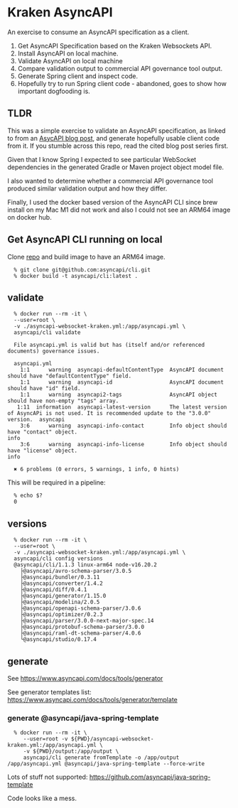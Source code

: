 # Kraken AsyncAPI

An exercise to consume an AsyncAPI specification as a client.

1. Get AsyncAPI Specification based on the Kraken Websockets API.
2. Install AsyncAPI on local machine.
3. Validate AsyncAPI on local machine
4. Compare validation output to commercial API governance tool output.
5. Generate Spring client and inspect code.
6. Hopefully try to run Spring client code - abandoned, goes to show how important dogfooding is.


## TLDR

This was a simple exercise to validate an AsyncAPI specification, as linked to from an [AsycAPI blog post](https://www.asyncapi.com/blog/websocket-part1), and generate hopefully usable client code from it. If you stumble across this repo, read the cited blog post series first.

Given that I know Spring I expected to see particular WebSocket dependencies in the generated Gradle or Maven project object model file.

I also wanted to determine whether a commercial API governance tool produced similar validation output and how they differ.

Finally, I used the docker based version of the AsyncAPI CLI since brew install on my Mac M1 did not work and also I could not see an ARM64 image on docker hub.

## Get AsyncAPI CLI running on local 

Clone [repo](https://github.com/asyncapi/cli) and build image to have an ARM64 image.

```
  % git clone git@github.com:asyncapi/cli.git
  % docker build -t asyncapi/cli:latest .
```

## validate

```
  % docker run --rm -it \
  --user=root \
  -v ./asyncapi-websocket-kraken.yml:/app/asyncapi.yml \
  asyncapi/cli validate

  File asyncapi.yml is valid but has (itself and/or referenced documents) governance issues.

  asyncapi.yml
    1:1      warning  asyncapi-defaultContentType  AsyncAPI document should have "defaultContentType" field.
    1:1      warning  asyncapi-id                  AsyncAPI document should have "id" field.
    1:1      warning  asyncapi2-tags               AsyncAPI object should have non-empty "tags" array.
   1:11  information  asyncapi-latest-version      The latest version of AsyncAPi is not used. It is recommended update to the "3.0.0" version.  asyncapi
    3:6      warning  asyncapi-info-contact        Info object should have "contact" object.                                                     info
    3:6      warning  asyncapi-info-license        Info object should have "license" object.                                                     info

  ✖ 6 problems (0 errors, 5 warnings, 1 info, 0 hints)
```

This will be required in a pipeline:

```
  % echo $?
  0
```

## versions

```
  % docker run --rm -it \
  --user=root \
  -v ./asyncapi-websocket-kraken.yml:/app/asyncapi.yml \
  asyncapi/cli config versions
  @asyncapi/cli/1.1.3 linux-arm64 node-v16.20.2
    ├@asyncapi/avro-schema-parser/3.0.5
    ├@asyncapi/bundler/0.3.11
    ├@asyncapi/converter/1.4.2
    ├@asyncapi/diff/0.4.1
    ├@asyncapi/generator/1.15.0
    ├@asyncapi/modelina/2.0.5
    ├@asyncapi/openapi-schema-parser/3.0.6
    ├@asyncapi/optimizer/0.2.3
    ├@asyncapi/parser/3.0.0-next-major-spec.14
    ├@asyncapi/protobuf-schema-parser/3.0.0
    ├@asyncapi/raml-dt-schema-parser/4.0.6
    └@asyncapi/studio/0.17.4
```

## generate

See https://www.asyncapi.com/docs/tools/generator

See generator templates list: https://www.asyncapi.com/docs/tools/generator/template

### generate @asyncapi/java-spring-template

```
  % docker run --rm -it \
     --user=root -v ${PWD}/asyncapi-websocket-kraken.yml:/app/asyncapi.yml \
     -v ${PWD}/output:/app/output \
     asyncapi/cli generate fromTemplate -o /app/output /app/asyncapi.yml @asyncapi/java-spring-template --force-write
```

Lots of stuff not supported: https://github.com/asyncapi/java-spring-template

Code looks like a mess.
